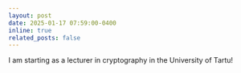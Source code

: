 ```yaml
---
layout: post
date: 2025-01-17 07:59:00-0400
inline: true
related_posts: false
---
```


I am starting as a lecturer in cryptography in the University of Tartu!
